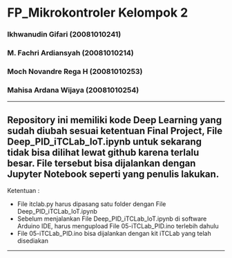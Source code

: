 # FP_Mikrokontroler Kelompok 2
### Ikhwanudin Gifari		    (20081010241)
### M. Fachri Ardiansyah		(20081010214)
### Moch Novandre Rega H	  (20081010253)
### Mahisa Ardana Wijaya		(20081010254)
------------------------------------------------------------------------------------------
Repository ini memiliki kode Deep Learning yang sudah diubah sesuai ketentuan Final Project, File Deep_PID_iTCLab_IoT.ipynb untuk sekarang tidak bisa dilihat lewat github karena terlalu besar. File tersebut bisa dijalankan dengan Jupyter Notebook seperti yang penulis lakukan. 
-------------------------------------------------------------------------------------------
Ketentuan : 
- File itclab.py harus dipasang satu folder dengan File Deep_PID_iTCLab_IoT.ipynb
- Sebelum menjalankan File Deep_PID_iTCLab_IoT.ipynb di software Arduino IDE, harus mengupload File 05-iTCLab_PID.ino terlebih dahulu
- File 05-iTCLab_PID.ino bisa dijalankan dengan kit iTCLab yang telah disediakan 
--------------------------------------------------------------------------------------------

